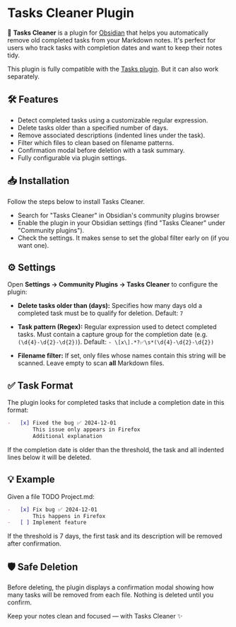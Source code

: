 # Tasks Cleaner Plugin

🧹 **Tasks Cleaner** is a plugin for [Obsidian](https://obsidian.md) that helps you automatically remove old completed tasks from your Markdown notes. It's perfect for users who track tasks with completion dates and want to keep their notes tidy.

This plugin is fully compatible with the [Tasks plugin](https://github.com/obsidian-tasks-group/obsidian-tasks). But it can also work separately.

## 🛠 Features

-   Detect completed tasks using a customizable regular expression.
-   Delete tasks older than a specified number of days.
-   Remove associated descriptions (indented lines under the task).
-   Filter which files to clean based on filename patterns.
-   Confirmation modal before deletion with a task summary.
-   Fully configurable via plugin settings.

## 📥 Installation

Follow the steps below to install Tasks Cleaner.

-   Search for "Tasks Cleaner" in Obsidian's community plugins browser
-   Enable the plugin in your Obsidian settings (find "Tasks Cleaner" under "Community plugins").
-   Check the settings. It makes sense to set the global filter early on (if you want one).

## ⚙️ Settings

Open **Settings → Community Plugins → Tasks Cleaner** to configure the plugin:

-   **Delete tasks older than (days):**
    Specifies how many days old a completed task must be to qualify for deletion.
    Default: `7`

-   **Task pattern (Regex):**
    Regular expression used to detect completed tasks.
    Must contain a capture group for the completion date (e.g. `(\d{4}-\d{2}-\d{2})`).
    Default: `- \[x\].*?✅\s*(\d{4}-\d{2}-\d{2})`

-   **Filename filter:**
    If set, only files whose names contain this string will be scanned.
    Leave empty to scan **all** Markdown files.

## ✅ Task Format

The plugin looks for completed tasks that include a completion date in this format:

```markdown
-   [x] Fixed the bug ✅ 2024-12-01
        This issue only appears in Firefox
        Additional explanation
```

If the completion date is older than the threshold, the task and all indented lines below it will be deleted.

## 💡 Example

Given a file TODO Project.md:

```markdown
-   [x] Fix bug ✅ 2024-12-01
        This happens in Firefox
-   [ ] Implement feature
```

If the threshold is 7 days, the first task and its description will be removed after confirmation.

## 🛡 Safe Deletion

Before deleting, the plugin displays a confirmation modal showing how many tasks will be removed from each file. Nothing is deleted until you confirm.

Keep your notes clean and focused — with Tasks Cleaner ✨
